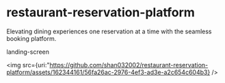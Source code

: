 # restaurant-reservation-platform
Elevating dining experiences one reservation at a time with the seamless booking platform.

landing-screen 

<img src={uri:"https://github.com/shan032002/restaurant-reservation-platform/assets/162344161/56fa26ac-2976-4ef3-ad3e-a2c654c604b3} />
